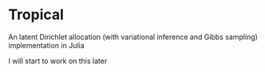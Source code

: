 Tropical
========

An latent Dirichlet allocation (with variational inference and Gibbs sampling) implementation in Julia

I will start to work on this later
